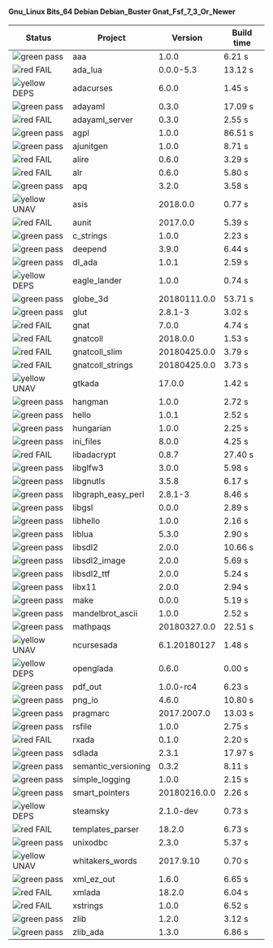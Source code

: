 #### Gnu_Linux Bits_64 Debian Debian_Buster Gnat_Fsf_7_3_Or_Newer

| Status | Project | Version | Build time |
| --- | --- | --- | --- |
|![green](https://placehold.it/8/00aa00/000000?text=+) pass | aaa | 1.0.0 |  6.21 s |
|![red](https://placehold.it/8/ff0000/000000?text=+) FAIL | ada_lua | 0.0.0-5.3 |  13.12 s |
|![yellow](https://placehold.it/8/ffbb00/000000?text=+) DEPS | adacurses | 6.0.0 |  1.45 s |
|![green](https://placehold.it/8/00aa00/000000?text=+) pass | adayaml | 0.3.0 |  17.09 s |
|![red](https://placehold.it/8/ff0000/000000?text=+) FAIL | adayaml_server | 0.3.0 |  2.55 s |
|![green](https://placehold.it/8/00aa00/000000?text=+) pass | agpl | 1.0.0 |  86.51 s |
|![green](https://placehold.it/8/00aa00/000000?text=+) pass | ajunitgen | 1.0.0 |  8.71 s |
|![red](https://placehold.it/8/ff0000/000000?text=+) FAIL | alire | 0.6.0 |  3.29 s |
|![red](https://placehold.it/8/ff0000/000000?text=+) FAIL | alr | 0.6.0 |  5.80 s |
|![green](https://placehold.it/8/00aa00/000000?text=+) pass | apq | 3.2.0 |  3.58 s |
|![yellow](https://placehold.it/8/ffbb00/000000?text=+) UNAV | asis | 2018.0.0 |  0.77 s |
|![red](https://placehold.it/8/ff0000/000000?text=+) FAIL | aunit | 2017.0.0 |  5.39 s |
|![green](https://placehold.it/8/00aa00/000000?text=+) pass | c_strings | 1.0.0 |  2.23 s |
|![green](https://placehold.it/8/00aa00/000000?text=+) pass | deepend | 3.9.0 |  6.44 s |
|![green](https://placehold.it/8/00aa00/000000?text=+) pass | dl_ada | 1.0.1 |  2.59 s |
|![yellow](https://placehold.it/8/ffbb00/000000?text=+) DEPS | eagle_lander | 1.0.0 |  0.74 s |
|![green](https://placehold.it/8/00aa00/000000?text=+) pass | globe_3d | 20180111.0.0 |  53.71 s |
|![green](https://placehold.it/8/00aa00/000000?text=+) pass | glut | 2.8.1-3 |  3.02 s |
|![red](https://placehold.it/8/ff0000/000000?text=+) FAIL | gnat | 7.0.0 |  4.74 s |
|![red](https://placehold.it/8/ff0000/000000?text=+) FAIL | gnatcoll | 2018.0.0 |  1.53 s |
|![red](https://placehold.it/8/ff0000/000000?text=+) FAIL | gnatcoll_slim | 20180425.0.0 |  3.79 s |
|![red](https://placehold.it/8/ff0000/000000?text=+) FAIL | gnatcoll_strings | 20180425.0.0 |  3.73 s |
|![yellow](https://placehold.it/8/ffbb00/000000?text=+) UNAV | gtkada | 17.0.0 |  1.42 s |
|![green](https://placehold.it/8/00aa00/000000?text=+) pass | hangman | 1.0.0 |  2.72 s |
|![green](https://placehold.it/8/00aa00/000000?text=+) pass | hello | 1.0.1 |  2.52 s |
|![green](https://placehold.it/8/00aa00/000000?text=+) pass | hungarian | 1.0.0 |  2.25 s |
|![green](https://placehold.it/8/00aa00/000000?text=+) pass | ini_files | 8.0.0 |  4.25 s |
|![red](https://placehold.it/8/ff0000/000000?text=+) FAIL | libadacrypt | 0.8.7 |  27.40 s |
|![green](https://placehold.it/8/00aa00/000000?text=+) pass | libglfw3 | 3.0.0 |  5.98 s |
|![green](https://placehold.it/8/00aa00/000000?text=+) pass | libgnutls | 3.5.8 |  6.17 s |
|![green](https://placehold.it/8/00aa00/000000?text=+) pass | libgraph_easy_perl | 2.8.1-3 |  8.46 s |
|![green](https://placehold.it/8/00aa00/000000?text=+) pass | libgsl | 0.0.0 |  2.89 s |
|![green](https://placehold.it/8/00aa00/000000?text=+) pass | libhello | 1.0.0 |  2.16 s |
|![green](https://placehold.it/8/00aa00/000000?text=+) pass | liblua | 5.3.0 |  2.90 s |
|![green](https://placehold.it/8/00aa00/000000?text=+) pass | libsdl2 | 2.0.0 |  10.66 s |
|![green](https://placehold.it/8/00aa00/000000?text=+) pass | libsdl2_image | 2.0.0 |  5.69 s |
|![green](https://placehold.it/8/00aa00/000000?text=+) pass | libsdl2_ttf | 2.0.0 |  5.24 s |
|![green](https://placehold.it/8/00aa00/000000?text=+) pass | libx11 | 2.0.0 |  2.94 s |
|![green](https://placehold.it/8/00aa00/000000?text=+) pass | make | 0.0.0 |  5.19 s |
|![green](https://placehold.it/8/00aa00/000000?text=+) pass | mandelbrot_ascii | 1.0.0 |  2.52 s |
|![green](https://placehold.it/8/00aa00/000000?text=+) pass | mathpaqs | 20180327.0.0 |  22.51 s |
|![yellow](https://placehold.it/8/ffbb00/000000?text=+) UNAV | ncursesada | 6.1.20180127 |  1.48 s |
|![yellow](https://placehold.it/8/ffbb00/000000?text=+) DEPS | openglada | 0.6.0 |  0.00 s |
|![green](https://placehold.it/8/00aa00/000000?text=+) pass | pdf_out | 1.0.0-rc4 |  6.23 s |
|![green](https://placehold.it/8/00aa00/000000?text=+) pass | png_io | 4.6.0 |  10.80 s |
|![green](https://placehold.it/8/00aa00/000000?text=+) pass | pragmarc | 2017.2007.0 |  13.03 s |
|![green](https://placehold.it/8/00aa00/000000?text=+) pass | rsfile | 1.0.0 |  2.75 s |
|![red](https://placehold.it/8/ff0000/000000?text=+) FAIL | rxada | 0.1.0 |  2.20 s |
|![green](https://placehold.it/8/00aa00/000000?text=+) pass | sdlada | 2.3.1 |  17.97 s |
|![green](https://placehold.it/8/00aa00/000000?text=+) pass | semantic_versioning | 0.3.2 |  8.11 s |
|![green](https://placehold.it/8/00aa00/000000?text=+) pass | simple_logging | 1.0.0 |  2.15 s |
|![green](https://placehold.it/8/00aa00/000000?text=+) pass | smart_pointers | 20180216.0.0 |  2.26 s |
|![yellow](https://placehold.it/8/ffbb00/000000?text=+) DEPS | steamsky | 2.1.0-dev |  0.73 s |
|![red](https://placehold.it/8/ff0000/000000?text=+) FAIL | templates_parser | 18.2.0 |  6.73 s |
|![green](https://placehold.it/8/00aa00/000000?text=+) pass | unixodbc | 2.3.0 |  5.37 s |
|![yellow](https://placehold.it/8/ffbb00/000000?text=+) UNAV | whitakers_words | 2017.9.10 |  0.70 s |
|![green](https://placehold.it/8/00aa00/000000?text=+) pass | xml_ez_out | 1.6.0 |  6.65 s |
|![red](https://placehold.it/8/ff0000/000000?text=+) FAIL | xmlada | 18.2.0 |  6.04 s |
|![red](https://placehold.it/8/ff0000/000000?text=+) FAIL | xstrings | 1.0.0 |  6.52 s |
|![green](https://placehold.it/8/00aa00/000000?text=+) pass | zlib | 1.2.0 |  3.12 s |
|![green](https://placehold.it/8/00aa00/000000?text=+) pass | zlib_ada | 1.3.0 |  6.86 s |
